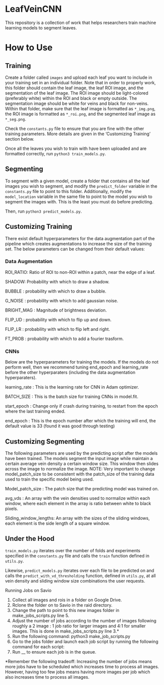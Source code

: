 # LeafVeinCNN

This repository is a collection of work that helps researchers train machine learning models to segment leaves.

# How to Use
## Training

Create a folder called `images` and upload each leaf you want to include in your training set in an individual folder. Note that in order to properly work, this folder should contain the leaf image, the leaf ROI image, and the segmentation of the leaf image. The ROI image should be light-colored (preferably white) within the ROI and black or empty outside. The segmentation image should be white for veins and black for non-veins. Within that folder, make sure that the leaf image is formatted as `*_img.png`, the ROI image is formatted as `*_roi.png`, and the segmented leaf image as `*_seg.png`.

Check the `constants.py` file to ensure that you are fine with the other training parameters. More details are given in the ‘Customizing Training’ section below.

Once all the leaves you wish to train with have been uploaded and are formatted correctly, run `python3 train_models.py`.

## Segmenting

To segment with a given model, create a folder that contains all the leaf images you wish to segment, and modify the `predict_folder` variable in the `constants.py` file to point to this folder. Additionally, modify the `model_location` variable in the same file to point to the model you wish to segment the images with. This is the least you must do before predicting.

Then, run `python3 predict_models.py`.

## Customizing Training
There exist default hyperparameters for the data augmentation part of the pipeline which creates augmentations to increase the size of the training set. The below parameters can be changed from their default values:

### Data Augmentation
ROI_RATIO: Ratio of ROI to non-ROI within a patch, near the edge of a leaf. 

SHADOW: Probability with which to draw a shadow. 

BUBBLE : probability with which to draw a bubble. 

G_NOISE : probability with which to add gaussian noise. 


BRIGHT_MAG : Magnitude of brightness deviation. 


FLIP_UD : probability with which to flip up and down. 


FLIP_LR : probability with which to flip left and right. 


FT_PROB : probability with which to add a fourier trasform. 

### CNNs
Below are the hyperparameters for training the models. If the models do not perform well, then we recommend tuning end_epoch and learning_rate before the other hyperparaters (including the data augmentation hyperparaters).  

learning_rate : This is the learning rate for CNN in Adam optimizer. 

BATCH_SIZE : This is the batch size for training CNNs in model.fit. 

start_epoch : Change only if crash during training, to restart from the epoch where the last training ended. 

end_epoch : This is the epoch number after which the training will end, the default value is 33 (found it was good through testing)    


## Customizing Segmenting
The following parameters are used by the predicting script after the models have been trained. The models segment the input image while maintain a certain average vein density a certain window size. This window then slides across the image to normalize the image. NOTE: Very important to change model_patch_size to be consistent with the patch_size of the training data used to train the specific model being used.

Model_patch_size : The patch size that the predicting model was trained on. 

avg_vds : An array with the vein densities used to normalize within each window, where each element in the array is ratio between white to black pixels. 

Sliding_window_lengths: An array with the sizes of the sliding windows, each element is the side length of a square window. 


## Under the Hood

`train_models.py` iterates over the number of folds and experiments specified in the `constants.py` file and calls the `train` function defined in `utils.py`. 

Likewise, `predict_models.py` iterates over each file to be predicted on and calls the `predict_with_vd_thresholding` function, defined in `utils.py`, at all vein density and sliding window size combinations the user requests.


Running Jobs on Savio
1. Collect all images and rois in a folder on Google Drive.
2. Rclone the folder on to Savio in the raid directory.
3. Change the path to point to this new images folder in make_jobs_scripts.py line 5.
4. Adjust the number of jobs according to the number of images following roughly a 2 image : 1 job ratio for larger images and 4:1 for smaller images. This is done in make_jobs_scripts.py line 3.*
5. Run the following command: python3 make_job_scripts.py
6. Go to the jobs folder and launch each job script by running the following command for each script: 
7. Run __ to ensure each job is in the queue.


*Remember the following tradeoff: Increasing the number of jobs means more jobs have to be scheduled which increases time to process all images. However, having too few jobs means having more images per job which also increases time to process all images.
